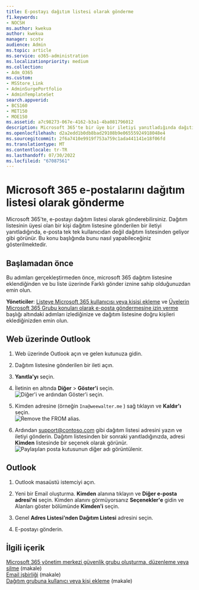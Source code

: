 ```yaml
---
title: E-postayı dağıtım listesi olarak gönderme
f1.keywords:
- NOCSH
ms.author: kwekua
author: kwekua
manager: scotv
audience: Admin
ms.topic: article
ms.service: o365-administration
ms.localizationpriority: medium
ms.collection:
- Adm_O365
ms.custom:
- MSStore_Link
- AdminSurgePortfolio
- AdminTemplateSet
search.appverid:
- BCS160
- MET150
- MOE150
ms.assetid: a7c98273-067e-4162-b3a1-4ba081796012
description: Microsoft 365'te bir üye bir iletiyi yanıtladığında dağıtım listesinden gibi görünmesi için e-postayı dağıtım listesi olarak gönderin.
ms.openlocfilehash: d2a2edd1b0db8bad29108b9e06555924918048e4
ms.sourcegitcommit: 2f6a7410e9919f753a759c1ada441141e18f06fd
ms.translationtype: MT
ms.contentlocale: tr-TR
ms.lasthandoff: 07/30/2022
ms.locfileid: "67087561"
---
```

# <a name="send-microsoft-365-email-as-a-distribution-list"></a>Microsoft 365 e-postalarını dağıtım listesi olarak gönderme

Microsoft 365'te, e-postayı dağıtım listesi olarak gönderebilirsiniz. Dağıtım listesinin üyesi olan bir kişi dağıtım listesine gönderilen bir iletiyi yanıtladığında, e-posta tek tek kullanıcıdan değil dağıtım listesinden geliyor gibi görünür. Bu konu başlığında bunu nasıl yapabileceğiniz gösterilmektedir.
  
## <a name="before-you-begin"></a>Başlamadan önce

Bu adımları gerçekleştirmeden önce, microsoft 365 dağıtım listesine eklendiğinden ve bu liste üzerinde Farklı gönder iznine sahip olduğunuzdan emin olun.
  
 **Yöneticiler**: [Listeye Microsoft 365 kullanıcısı veya kişisi ekleme](../email/add-user-or-contact-to-distribution-list.md) ve [Üyelerin Microsoft 365 Grubu konuları olarak e-posta göndermesine izin verme](../../solutions/allow-members-to-send-as-or-send-on-behalf-of-group.md#allow-members-to-send-email-as-a-group) başlığı altındaki adımları izlediğinize ve dağıtım listesine doğru kişileri eklediğinizden emin olun.
  
## <a name="outlook-on-the-web"></a>Web üzerinde Outlook

1. Web üzerinde Outlook açın ve gelen kutunuza gidin. 
    
2. Dağıtım listesine gönderilen bir ileti açın. 
    
3. **Yanıtla'yı** seçin. 
    
4. İletinin en altında **Diğer** \> **Göster'i** seçin.<br/> ![Diğer'i ve ardından Göster'i seçin.](../../media/534f13b7-9f15-48ea-8835-ea2ed1863ece.png)
  
5. Kimden adresine (örneğin `Ina@weewalter.me` ) sağ tıklayın ve **Kaldır'ı** seçin.<br/> ![Remove the FROM alias.](../../media/9b8d8e8f-dc46-499c-89bd-0a480603bf1f.png)
  
6. Ardından support@contoso.com gibi dağıtım listesi adresini yazın ve iletiyi gönderin. Dağıtım listesinden bir sonraki yanıtladığınızda, adresi **Kimden** listesinde bir seçenek olarak görünür.<br/>![Paylaşılan posta kutusunun diğer adı görüntülenir.](../../media/f7632a9a-9cab-446c-9e37-23ef50c5b975.png)

## <a name="outlook"></a>Outlook

1. Outlook masaüstü istemciyi açın.

2. Yeni bir Email oluşturma. **Kimden** alanına tıklayın ve **Diğer e-posta adresi'ni** seçin. Kimden alanını görmüyorsanız **Seçenekler'e** gidin ve Alanları göster bölümünde **Kimden'i** seçin.

3. Genel **Adres Listesi'nden Dağıtım Listesi** adresini seçin.

4. E-postayı gönderin.

## <a name="related-content"></a>İlgili içerik

[Microsoft 365 yönetim merkezi güvenlik grubu oluşturma, düzenleme veya silme](../email/create-edit-or-delete-a-security-group.md) (makale)\
[Email işbirliği](../email/email-collaboration.md) (makale)\
[Dağıtım grubuna kullanıcı veya kişi ekleme](../email/add-user-or-contact-to-distribution-list.md) (makale)